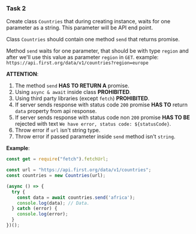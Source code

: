 ### Task 2

Create class `Countries` that during creating instance, waits for one parameter as a string. This parameter will be API end point.

Class `Countries` should contain one method `send` that returns promise.

Method `send` waits for one parameter, that should be with type `region` and after we'll use this value as parameter `region` in `GET`.
example: `https://api.first.org/data/v1/countries?region=europe`

**ATTENTION**:

1. The method `send` **HAS TO RETURN A** promise.
2. Using `async & await` inside class **PROHIBITED**.
3. Using third party libraries (except `fetch`) **PROHIBITED**.
4. If server sends response with status code `200` promise **HAS TO** return `data` property from api response.
5. If server sends response with status code non `200` promise **HAS TO BE** rejected with text `We have error, status code: ${statusCode}`.
6. Throw error if `url` isn't string type.
7. Throw error if passed parameter inside `send` method isn't `string`.

**Example**:

```javascript
const get = require("fetch").fetchUrl;

const url = "https://api.first.org/data/v1/countries";
const countries = new Countries(url);

(async () => {
  try {
    const data = await countries.send('africa');
    console.log(data); // Data.
  } catch (error) {
    console.log(error);
  }
})();
```
